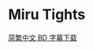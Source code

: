 # Miru Tights

[简繁中文 BD 字幕下载](https://github.com/Nekomoekissaten-SUB/Nekomoekissaten-Storage/releases/download/subtitles_pkg/Miru_Tights_BD_zho.7z)
